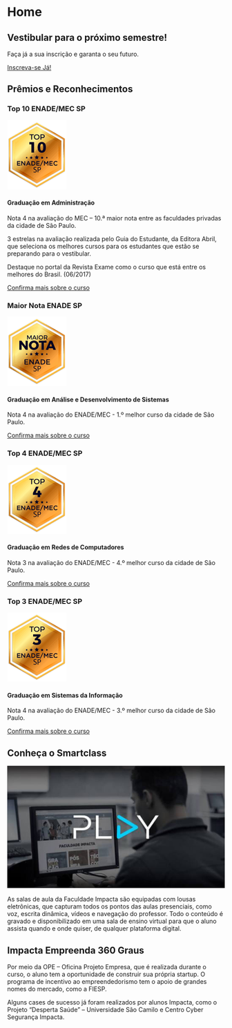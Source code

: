 # Home

## Vestibular para o próximo semestre!

Faça já a sua inscrição e garanta o seu futuro.

[Inscreva-se Já!](inscrever.md)

## Prêmios e Reconhecimentos

### Top 10 ENADE/MEC SP

![top 10 enade/mec sp](imagens/premios/enade-ADM.png)

#### Graduação em Administração

Nota 4 na avaliação do MEC – 10.ª maior nota entre as faculdades privadas da cidade de São Paulo.

3 estrelas na avaliação realizada pelo Guia do Estudante, da Editora Abril, que seleciona os melhores cursos para os estudantes que estão se preparando para o vestibular.

Destaque no portal da Revista Exame como o curso que está entre os melhores do Brasil. (06/2017)

[Confirma mais sobre o curso](cursos/adm.md)

### Maior Nota ENADE SP

![maior nota enade/mec sp](imagens/premios/enade-ADS.png)

#### Graduação em Análise e Desenvolvimento de Sistemas

Nota 4 na avaliação do ENADE/MEC - 1.º melhor curso da cidade de São Paulo.

[Confirma mais sobre o curso](cursos/ads.md)

### Top 4 ENADE/MEC SP

![top 4 enade/mec sp](imagens/premios/enade-RD.png)

#### Graduação em Redes de Computadores

Nota 3 na avaliação do ENADE/MEC - 4.º melhor curso da cidade de São Paulo.

[Confirma mais sobre o curso](cursos/rc.md)

### Top 3 ENADE/MEC SP

![top 3 enade/mec sp](imagens/premios/enade-SI.png)

#### Graduação em Sistemas da Informação

Nota 4 na avaliação do ENADE/MEC - 3.º melhor curso da cidade de São Paulo.

[Confirma mais sobre o curso](cursos/si.md)

## Conheça o Smartclass 

![play do smartclass](imagens/play-smartclass.jpg)

As salas de aula da Faculdade Impacta são equipadas com lousas eletrônicas, que capturam todos os pontos das aulas presenciais, como voz, escrita dinâmica, vídeos e navegação do professor. Todo o conteúdo é gravado e disponibilizado em uma sala de ensino virtual para que o aluno assista quando e onde quiser, de qualquer plataforma digital.

## Impacta Empreenda 360 Graus

Por meio da OPE – Oficina Projeto Empresa, que é realizada durante o curso, o aluno tem a oportunidade de construir sua própria startup. O programa de incentivo ao empreendedorismo tem o apoio de grandes nomes do mercado, como a FIESP.

Alguns cases de sucesso já foram realizados por alunos Impacta, como o Projeto “Desperta Saúde” – Universidade São Camilo e Centro Cyber Segurança Impacta.

